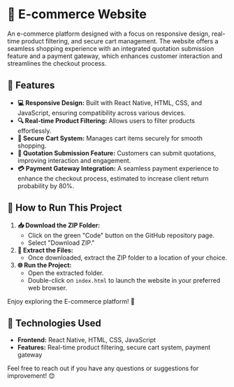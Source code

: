 # 🛒 E-commerce Website

An e-commerce platform designed with a focus on responsive design, real-time product filtering, and secure cart management. The website offers a seamless shopping experience with an integrated quotation submission feature and a payment gateway, which enhances customer interaction and streamlines the checkout process.

## 🌟 Features
- **💻 Responsive Design:** Built with React Native, HTML, CSS, and JavaScript, ensuring compatibility across various devices.
- **🔍 Real-time Product Filtering:** Allows users to filter products effortlessly.
- **🛒 Secure Cart System:** Manages cart items securely for smooth shopping.
- **📝 Quotation Submission Feature:** Customers can submit quotations, improving interaction and engagement.
- **💳 Payment Gateway Integration:** A seamless payment experience to enhance the checkout process, estimated to increase client return probability by 80%.

## 🚀 How to Run This Project
1. **📥 Download the ZIP Folder:**
   - Click on the green "Code" button on the GitHub repository page.
   - Select "Download ZIP."
2. **📂 Extract the Files:**
   - Once downloaded, extract the ZIP folder to a location of your choice.
3. **🌐 Run the Project:**
   - Open the extracted folder.
   - Double-click on `index.html` to launch the website in your preferred web browser.

Enjoy exploring the E-commerce platform! 🎉

## 🔧 Technologies Used
- **Frontend:** React Native, HTML, CSS, JavaScript
- **Features:** Real-time product filtering, secure cart system, payment gateway

Feel free to reach out if you have any questions or suggestions for improvement! 😊
